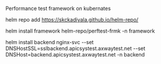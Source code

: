 Performance test framework on kubernates

helm repo add https://skckadiyala.github.io/helm-repo/

helm install framework helm-repo/perftest-frmk -n framework

helm install backend nginx-svc --set DNSHostSSL=sslbackend.apicsystest.axwaytest.net --set DNSHost=backend.apicsystest.axwaytest.net -n backend

